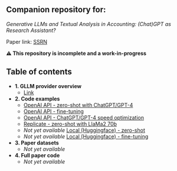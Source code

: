 ## Companion repository for:

*Generative LLMs and Textual Analysis in Accounting: (Chat)GPT as Research Assistant?*

Paper link: [SSRN](https://papers.ssrn.com/sol3/papers.cfm?abstract_id=4429658)

**:warning: This repository is incomplete and a work-in-progress**   

## Table of contents

- **1. GLLM provider overview**
    - [Link](/provider_overview.md)
- **2. Code examples**
    - [OpenAI API - zero-shot with ChatGPT/GPT-4](/code_examples/openai/zero_shot.ipynb)
    - [OpenAI API - fine-tuning](/code_examples/openai/fine_tuning.ipynb)
    - [OpenAI API - ChatGPT/GPT-4 speed optimization](/code_examples/openai/batch_processing.ipynb)
    - [Replicate - zero-shot with LlaMa2 70b](/code_examples/replicate/zero_shot.ipynb)
    - *Not yet available* [Local (Huggingface) - zero-shot](#)
    - *Not yet available* [Local (Huggingface) - fine-tuning](#)
- **3. Paper datasets**
    - *Not yet available*
- **4. Full paper code**
    - *Not yet available*